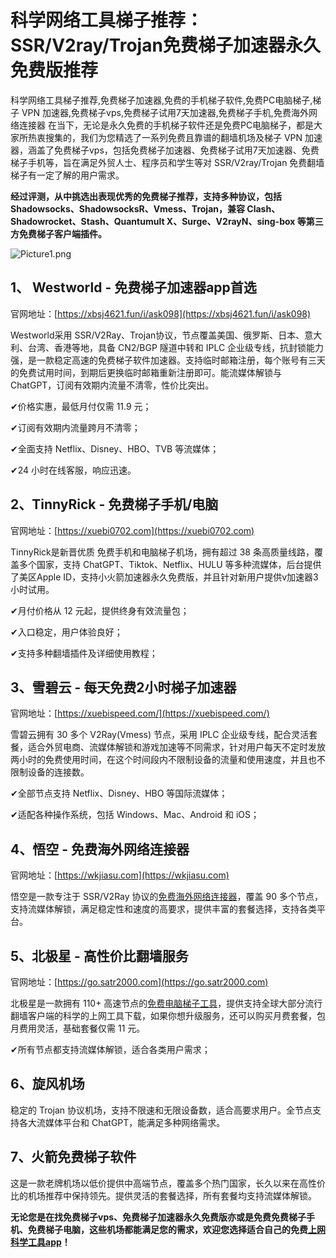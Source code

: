 # 科学网络工具梯子推荐：SSR/V2ray/Trojan免费梯子加速器永久免费版推荐
科学网络工具梯子推荐,免费梯子加速器,免费的手机梯子软件,免费PC电脑梯子,梯子 VPN 加速器,免费梯子vps,免费梯子试用7天加速器,免费梯子手机,免费海外网络连接器
在当下，无论是永久免费的手机梯子软件还是免费PC电脑梯子，都是大家所热衷搜集的，我们为您精选了一系列免费且靠谱的翻墙机场及梯子 VPN 加速器，涵盖了免费梯子vps，包括免费梯子加速器、免费梯子试用7天加速器、免费梯子手机等，旨在满足外贸人士、程序员和学生等对 SSR/V2ray/Trojan 免费翻墙梯子有一定了解的用户需求。

**经过评测，从中挑选出表现优秀的免费梯子推荐，支持多种协议，包括 Shadowsocks、ShadowsocksR、Vmess、Trojan，兼容 Clash、Shadowrocket、Stash、Quantumult X、Surge、V2rayN、sing-box 等第三方免费梯子客户端插件。**

![Picture1.png](https://p.inari.site/usr/795/674d2dd13aee3.png)

## 1、 Westworld - 免费梯子加速器app首选
官网地址：[https://xbsj4621.fun/i/ask098](https://xbsj4621.fun/i/ask098)

Westworld采用 SSR/V2Ray、Trojan协议，节点覆盖美国、俄罗斯、日本、意大利、台湾、香港等地，具备 CN2/BGP 隧道中转和 IPLC 企业级专线，抗封锁能力强，是一款稳定高速的免费梯子软件加速器。支持临时邮箱注册，每个账号有三天的免费试用时间，到期后更换临时邮箱重新注册即可。能流媒体解锁与 ChatGPT，订阅有效期内流量不清零，性价比突出。

✔价格实惠，最低月付仅需 11.9 元；

✔订阅有效期内流量跨月不清零；

✔全面支持 Netflix、Disney、HBO、TVB 等流媒体；

✔24 小时在线客服，响应迅速。

## 2、TinnyRick -  免费梯子手机/电脑
官网地址：[https://xuebi0702.com](https://xuebi0702.com)

TinnyRick是新晋优质 免费手机和电脑梯子机场，拥有超过 38 条高质量线路，覆盖多个国家，支持 ChatGPT、Tiktok、Netflix、HULU 等多种流媒体，后台提供了美区Apple ID，支持小火箭加速器永久免费版，并且针对新用户提供v加速器3小时试用。

✔月付价格从 12 元起，提供终身有效流量包；

✔入口稳定，用户体验良好；

✔支持多种翻墙插件及详细使用教程；

## 3、雪碧云 - 每天免费2小时梯子加速器
官网地址：[https://xuebispeed.com/](https://xuebispeed.com/)

雪碧云拥有 30 多个 V2Ray(Vmess) 节点，采用 IPLC 企业级专线，配合灵活套餐，适合外贸电商、流媒体解锁和游戏加速等不同需求，针对用户每天不定时发放两小时的免费使用时间，在这个时间段内不限制设备的流量和使用速度，并且也不限制设备的连接数。

✔全部节点支持 Netflix、Disney、HBO 等国际流媒体；

✔适配各种操作系统，包括 Windows、Mac、Android 和 iOS；

## 4、悟空 - 免费海外网络连接器
官网地址：[https://wkjiasu.com](https://wkjiasu.com)

悟空是一款专注于 SSR/V2Ray 协议的[免费海外网络连接器](https://github.com/bbbestb/best-cn-vpn/issues/15)，覆盖 90 多个节点，支持流媒体解锁，满足稳定性和速度的高要求，提供丰富的套餐选择，支持各类平台。

## 5、北极星 - 高性价比翻墙服务
官网地址：[https://go.satr2000.com](https://go.satr2000.com)

北极星是一款拥有 110+ 高速节点的[免费电脑梯子工具](https://github.com/hwanz/SSR-V2ray-Trojan-vpn/issues/20)，提供支持全球大部分流行翻墙客户端的科学的上网工具下载，如果你想升级服务，还可以购买月费套餐，包月费用灵活，基础套餐仅需 11 元。

✔所有节点都支持流媒体解锁，适合各类用户需求；

## 6、旋风机场
稳定的 Trojan 协议机场，支持不限速和无限设备数，适合高要求用户。全节点支持各大流媒体平台和 ChatGPT，能满足多种网络需求。

## 7、火箭免费梯子软件
这是一款老牌机场以低价提供中高端节点，覆盖多个热门国家，长久以来在高性价比的机场推荐中保持领先。提供灵活的套餐选择，所有套餐均支持流媒体解锁。

**无论您是在找免费梯子vps、免费梯子加速器永久免费版亦或是免费免费梯子手机、免费梯子电脑，这些机场都能满足您的需求，欢迎您选择适合自己的免费[上网科学工具app](https://github.com/shadowsocksrr/shadowsocksr-csharp/issues/534)！**
